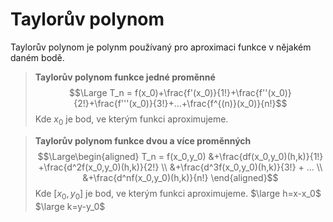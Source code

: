 # Taylorův polynom
Taylorův polynom je polynm používaný pro aproximaci funkce v nějakém daném bodě.

>**Taylorův polynom funkce jedné proměnné**
>$$\Large T_n = f(x_0)+\frac{f'(x_0)}{1!}+\frac{f''(x_0)}{2!}+\frac{f'''(x_0)}{3!}+...+\frac{f^{(n)}(x_0)}{n!}$$
>Kde $x_0$ je bod, ve kterým funkci aproximujeme.

>**Taylorův polynom funkce dvou a více proměnných**
>$$\Large\begin{aligned} T_n = f(x_0,y_0)
>&+\frac{df(x_0,y_0)(h,k)}{1!}
>+\frac{d^2f(x_0,y_0)(h,k)}{2!} \\
>&+\frac{d^3f(x_0,y_0)(h,k)}{3!} + ... \\
>&+\frac{d^nf(x_0,y_0)(h,k)}{n!} \end{aligned}$$
>Kde $[x_0, y_0]$ je bod, ve kterým funkci aproximujeme.
>$\large h=x-x_0$
>$\large k=y-y_0$